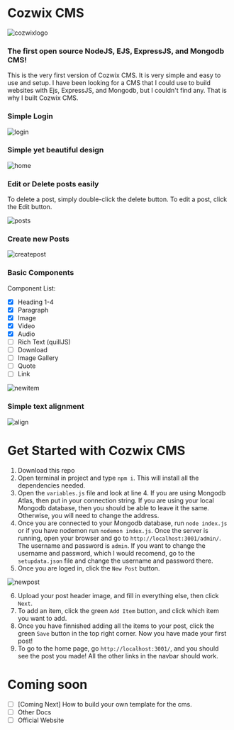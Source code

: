 # Cozwix CMS
![cozwixlogo](https://user-images.githubusercontent.com/73581388/216761560-c6d10713-605b-4360-aeff-521bbf6ec914.svg)

### The first open source NodeJS, EJS, ExpressJS, and Mongodb CMS!
This is the very first version of Cozwix CMS. It is very simple and easy to use and setup. I have been looking for a CMS that I could use to build websites with Ejs, ExpressJS, and Mongodb, but I couldn't find any. That is why I built Cozwix CMS. 

### Simple Login
![login](https://user-images.githubusercontent.com/73581388/216762919-eac68efa-32ac-438e-be10-5ac8f28fcc66.png)

### Simple yet beautiful design
![home](https://user-images.githubusercontent.com/73581388/216762953-5329ae4e-b78d-4739-a02c-d532277540e2.png)

### Edit or Delete posts easily
To delete a post, simply double-click the delete button. To edit a post, click the Edit button.

![posts](https://user-images.githubusercontent.com/73581388/216763053-a24e8d1c-67ce-45e5-9d20-41ba860483c3.png)

### Create new Posts
![createpost](https://user-images.githubusercontent.com/73581388/216763124-cd75759c-a66c-4cd7-b285-7ebdabb8562d.png)

### Basic Components
Component List:
- [x] Heading 1-4
- [x] Paragraph
- [x] Image
- [x] Video
- [x] Audio
- [ ] Rich Text (quillJS)
- [ ] Download
- [ ] Image Gallery
- [ ] Quote
- [ ] Link

![newitem](https://user-images.githubusercontent.com/73581388/216763168-653bb505-1ee3-4a07-9196-d26e76096071.png)

### Simple text alignment
![align](https://user-images.githubusercontent.com/73581388/216763141-efd1dd0a-3ee2-4301-8e0a-3e90de2f9600.png)

# Get Started with Cozwix CMS
1. Download this repo
2. Open terminal in project and type `npm i`. This will install all the dependencies needed.
3. Open the `variables.js` file and look at line 4. If you are using Mongodb Atlas, then put in your connection string. If you are using your local Mongodb database, then you should be able to leave it the same. Otherwise, you will need to change the address.
4. Once you are connected to your Mongodb database, run `node index.js` or if you have nodemon run `nodemon index.js`. Once the server is running, open your browser and go to `http://localhost:3001/admin/`. The username and password is `admin`. If you want to change the username and password, which I would recomend, go to the `setupdata.json` file and change the username and password there. 
5. Once you are loged in, click the `New Post` button. 

![newpost](https://user-images.githubusercontent.com/73581388/216764173-8f6a01f6-225d-47ec-bbe0-ff2248d7f7e1.png)

6. Upload your post header image, and fill in everything else, then click `Next`.
7. To add an item, click the green `Add Item` button, and click which item you want to add. 
8. Once you have finnished adding all the items to your post, click the green `Save` button in the top right corner. Now you have made your first post!
9. To go to the home page, go `http://localhost:3001/`, and you should see the post you made! All the other links in the navbar should work.

# Coming soon
- [ ] [Coming Next] How to build your own template for the cms.
- [ ] Other Docs
- [ ] Official Website

